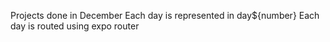 Projects done in December
Each day is represented in day${number}
Each day is routed using expo router
